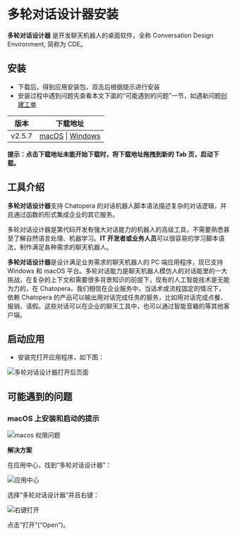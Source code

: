 # 多轮对话设计器安装

**多轮对话设计器** 是开发聊天机器人的桌面软件，全称 Conversation Design Environment, 简称为 CDE。

## 安装

* 下载后，得到应用安装包，双击后根据提示进行安装
* 安装过程中遇到问题先查看本文下面的“可能遇到的问题”一节，如遇新问题[创建工单](https://github.com/chatopera/docs/issues)

| 版本   | 下载地址                                                                                                                                                                         |
| -----  | ---------------------------------------------------------------------------------------------------------------------------------------------------------------------------- |
| v2.5.7 | [macOS](https://dwz.chatopera.com/87TR10) \| [Windows](https://dwz.chatopera.com/8Q1l8g) |
<!-- markup:table-caption 多轮对话设计器下载地址 -->

**提示：点击下载地址未能开始下载时，将下载地址拖拽到新的 Tab 页，启动下载。**

## 工具介绍

**多轮对话设计器**支持 Chatopera 的对话机器人脚本语法描述复杂的对话逻辑，并且通过函数的形式集成企业的其它服务。

多轮对话设计器是第代码开发有强大对话能力的机器人的高级工具，不需要熟悉甚至了解自然语言处理、机器学习。**IT 开发者或业务人员**可以很容易的学习脚本语法，制作满足各种需求的聊天机器人。

**多轮对话设计器**是设计满足业务需求的聊天机器人的 PC 端应用程序，现已支持 Windows 和 macOS 平台。多轮对话能力是聊天机器人模仿人的对话能里的一大挑战，在复杂的上下文和需要很多背景知识的前提下，现有的人工智能技术是无能为力的，在 Chatopera，我们相信在企业服务中，当话术或流程固定的情况下，依赖 Chatopera 的产品可以输出用对话完成任务的服务，比如用对话完成点餐、报销、请假。这些对话可以在企业的聊天工具中，也可以通过智能音箱的等其他客户端。

## 启动应用

* 安装完打开应用程序，如下图：

![多轮对话设计器打开后页面](../../../../../images/products/cde/mac-homepage.png)

## 可能遇到的问题

### macOS 上安装和启动的提示

![macos 权限问题](../../../../../images/products/cde/mac-install-0.png)

**解决方案**

在应用中心，找到“多轮对话设计器”：

![应用中心](../../../../../images/products/cde-launchpad-1.png)

选择“多轮对话设计器”并且右键：

![右键打开](../../../../../images/products/cde-launchpad-2.png)

点击“打开”(“Open”)。
